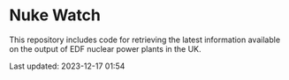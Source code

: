 # Nuke Watch

This repository includes code for retrieving the latest information available on the output of EDF nuclear power plants in the UK.

Last updated: 2023-12-17 01:54